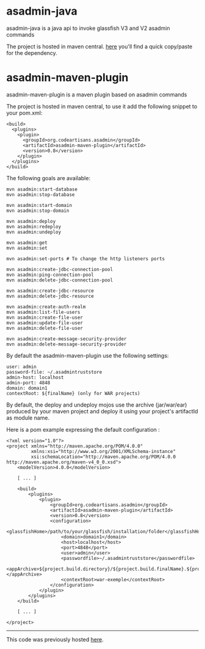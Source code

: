 asadmin-java
============

asadmin-java is a java api to invoke glassfish V3 and V2 asadmin commands

The project is hosted in maven central.
[here](http://search.maven.org/#search%7Cga%7C1%7Casadmin-java) you'll find a quick copy/paste for the dependency.


asadmin-maven-plugin
====================

asadmin-maven-plugin is a maven plugin based on asadmin commands

The project is hosted in maven central, to use it add the following snippet to your pom.xml:


	<build>
	  <plugins>
 	    <plugin>
	      <groupId>org.codeartisans.asadmin</groupId>
	      <artifactId>asadmin-maven-plugin</artifactId>
	      <version>0.8</version>
	    </plugin>
	  </plugins>
	</build>

The following goals are available:

    mvn asadmin:start-database
    mvn asadmin:stop-database

    mvn asadmin:start-domain
    mvn asadmin:stop-domain

    mvn asadmin:deploy
    mvn asadmin:redeploy
    mvn asadmin:undeploy

    mvn asadmin:get
    mvn asadmin:set
    
    mvn asadmin:set-ports # To change the http listeners ports

    mvn asadmin:create-jdbc-connection-pool
    mvn asadmin:ping-connection-pool
    mvn asadmin:delete-jdbc-connection-pool

    mvn asadmin:create-jdbc-resource
    mvn asadmin:delete-jdbc-resource

    mvn asadmin:create-auth-realm
    mvn asadmin:list-file-users
    mvn asadmin:create-file-user
    mvn asadmin:update-file-user
    mvn asadmin:delete-file-user

    mvn asadmin:create-message-security-provider
    mvn asadmin:delete-message-security-provider

By default the asadmin-maven-plugin use the following settings:

    user: admin
    password-file: ~/.asadmintruststore
    admin-host: localhost
    admin-port: 4848
    domain: domain1
    contextRoot: ${finalName} (only for WAR projects)


By default, the deploy and undeploy mojos use the archive (jar/war/ear) produced by your maven project and deploy it using your project's artifactId as module name.

Here is a pom example expressing the default configuration :

    <?xml version="1.0"?>
    <project xmlns="http://maven.apache.org/POM/4.0.0"
             xmlns:xsi="http://www.w3.org/2001/XMLSchema-instance"
             xsi:schemaLocation="http://maven.apache.org/POM/4.0.0 http://maven.apache.org/maven-v4_0_0.xsd">
        <modelVersion>4.0.0</modelVersion>

        [ ... ]

        <build>
            <plugins>
                <plugin>
                    <groupId>org.codeartisans.asadmin</groupId>
                    <artifactId>asadmin-maven-plugin</artifactId>
                    <version>0.8</version>
                    <configuration>
                        <glassfishHome>/path/to/your/glassfish/installation/folder</glassfishHome>
                        <domain>domain1</domain>
                        <host>localhost</host>
                        <port>4848</port>
                        <user>admin</user>
                        <passwordfile>~/.asadmintruststore</passwordfile>
                        <appArchive>${project.build.directory}/${project.build.finalName}.${project.artifact.artifactHandler.extension}</appArchive>
                        <contextRoot>war-exemple</contextRoot>
                    </configuration>
                </plugin>
            </plugins>
        </build>

        [ ... ]

    </project>


------------------

This code was previously hosted [here](http://code.google.com/p/asadmin-maven-plugin/).

